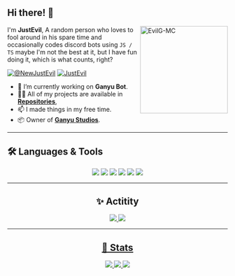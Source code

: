 <h2>Hi there! 👋</h2>

<p>
    <img align="right" src="https://github.com/EvilG-MC.png?size=210" alt="EvilG-MC" width="200"/></p>
    <p align="left">I'm <b>JustEvil</b>, A random person who loves to fool around in his spare time and occasionally codes discord bots using <code>JS / TS</code> maybe I'm not the best at it, but I have fun doing it, which is what counts, right?
</p> 

<p align="left">
    <a href="https://twitter.com/@NewJustEvil" target="blank">
    <img src="https://img.shields.io/badge/NewJustEvil-%23000000.svg?style=for-the-badge&logo=X&logoColor=white" alt="@NewJustEvil" /></a>
    <a href="https://discordapp.com/users/391283181665517568" target="blank">
    <img src="https://img.shields.io/badge/JustEvil-%235865F2.svg?style=for-the-badge&logo=discord&logoColor=white" alt="JustEvil" /></a>
</p>

-   🧰 I’m currently working on **Ganyu Bot**.
-   👨‍💻 All of my projects are available in **[Repositories](https://github.com/EvilG-MC?tab=repositories)**,
-   📫 I made things in my free time.
-   📦 Owner of **[Ganyu Studios](https://github.com/Ganyu-Studios)**.

---

## 🛠️ Languages & Tools

<div align="center">
    <img src="https://img.shields.io/badge/-JavaScript-F7DF1E?logo=javascript&logoColor=000&style=for-the-badge" />
    <img src="https://img.shields.io/badge/TypeScript-%23007ACC.svg?style=for-the-badge&logo=typescript&logoColor=white" />
    <img src="https://img.shields.io/badge/Visual%20Studio%20Code-0078d7.svg?style=for-the-badge&logo=visual-studio-code&logoColor=white" />
    <img src="https://img.shields.io/badge/-Git-F05032?logo=git&logoColor=fff&style=for-the-badge" />
    <img src="https://img.shields.io/badge/node.js-6DA55F?style=for-the-badge&logo=node.js&logoColor=white" />
    <img src= "https://img.shields.io/badge/MongoDB-%234ea94b.svg?style=for-the-badge&logo=mongodb&logoColor=white" />
</div>

---

<div align="center">
    <h2>✨ Actitity</h2>
    <a href="https://discordapp.com/users/391283181665517568" target="_blank">
    <img src="https://lanyard.cnrad.dev/api/391283181665517568" />
    <img src="https://spotify-recently-played-readme.vercel.app/api?user=lcjpn1qvagz3nkokz9ly82e50" />
</div>

---

<div align="center">
    <h2>📖 Stats</h2>
    <a href="https://githuc,com/EvilG-MC" target="_blank">
    <img src="https://github-readme-stats.vercel.app/api?username=EvilG-MC&theme=dark" />
    <a href="https://github.com/EvilG-MC" target="_blank">
    <img src="https://github-readme-streak-stats.herokuapp.com?user=EvilG-MC&theme=dark" />
    <a href="https://wakatime.com/@JustEvil" target="_blank">
	<img src="https://github-readme-stats.vercel.app/api/wakatime?username=JustEvil&theme=dark&layout=compact&border_radius=5px&custom_title=JustEvil%27s%20Stats"></a>    
</div>

